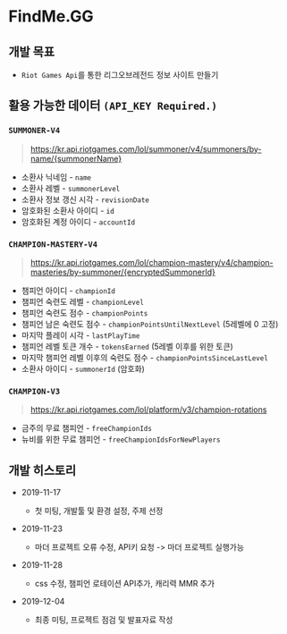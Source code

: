 
# FindMe.GG

## 개발 목표

- `Riot Games Api`를 통한 리그오브레전드 정보 사이트 만들기

## 활용 가능한 데이터 `(API_KEY Required.)`

### `SUMMONER-V4`

> https://kr.api.riotgames.com/lol/summoner/v4/summoners/by-name/{summonerName}

- 소환사 닉네임 - `name`
- 소환사 레벨 - `summonerLevel`
- 소환사 정보 갱신 시각 - `revisionDate`
- 암호화된 소환사 아이디 - `id`
- 암호화된 계정 아이디 - `accountId`

### `CHAMPION-MASTERY-V4`

> https://kr.api.riotgames.com/lol/champion-mastery/v4/champion-masteries/by-summoner/{encryptedSummonerId}

- 챔피언 아이디 - `championId`
- 챔피언 숙련도 레벨 - `championLevel`
- 챔피언 숙련도 점수 - `championPoints`
- 챔피언 남은 숙련도 점수 - `championPointsUntilNextLevel` (5레벨에 0 고정)
- 마지막 플레이 시각 - `lastPlayTime`
- 챔피언 레벨 토큰 개수 - `tokensEarned` (5레벨 이후를 위한 토큰)
- 마지막 챔피언 레벨 이후의 숙련도 점수 - `championPointsSinceLastLevel`
- 소환사 아이디 - `summonerId` (암호화)

### `CHAMPION-V3`

> https://kr.api.riotgames.com/lol/platform/v3/champion-rotations

- 금주의 무료 챔피언 - `freeChampionIds`
- 뉴비를 위한 무료 챔피언 - `freeChampionIdsForNewPlayers`

## 개발 히스토리 
- 2019-11-17
  - 첫 미팅, 개발툴 및 환경 설정, 주제 선정

- 2019-11-23
  - 마더 프로젝트 오류 수정, API키 요청 -> 마더 프로젝트 실행가능

- 2019-11-28
  - css 수정, 챔피언 로테이션 API추가, 캐리력 MMR 추가

- 2019-12-04
  - 최종 미팅, 프로젝트 점검 및 발표자료 작성


```python

```
